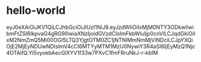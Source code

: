 # hello-world


eyJ0eXAiOiJKV1QiLCJhbGciOiJIUzI1NiJ9.eyJzdWIiOiIxMjM0NTY3ODkwIiwibmFtZSI6IkpvaG4gRG9lIiwiaXNzIjoidGVzdCIsImFkbWluIjp0cnVlLCJqdGkiOiIxM2NmZmQ5Mi00OGI5LTQ3YjgtOTM0ZC1jNTNlMmNmMjViNDciLCJpYXQiOjE2MjEyNDUwNDIsImV4cCI6MTYyMTM1MzU0NywiY3R4aSI6IjEyMzQ1Njc4OTAifQ.Yi5vyoebAecGlXYV1f33w7PXvC1fmFRruNkJ-r-kbIM
